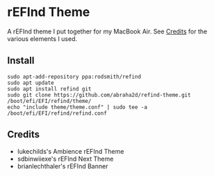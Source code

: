 # rEFInd Theme
A rEFInd theme I put together for my MacBook Air. See [Credits](#credits) for the various elements I used.
## Install
```
sudo apt-add-repository ppa:rodsmith/refind
sudo apt update
sudo apt install refind git
sudo git clone https://github.com/abraha2d/refind-theme.git /boot/efi/EFI/refind/theme/
echo "include theme/theme.conf" | sudo tee -a /boot/efi/EFI/refind/refind.conf
```
## Credits
- lukechilds's Ambience rEFInd Theme
- sdbinwiiexe's rEFInd Next Theme
- brianlechthaler's rEFInd Banner

